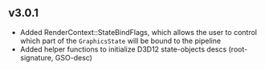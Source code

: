 v3.0.1
------
- Added RenderContext::StateBindFlags, which allows the user to control which part of the `GraphicsState` will be bound to the pipeline
- Added helper functions to initialize D3D12 state-objects descs (root-signature, GSO-desc)